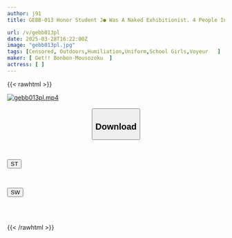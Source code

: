 ```yaml
---
author: j91
title: GEBB-013 Honor Student J● Was A Naked Exhibitionist. 4 People Included.

url: /v/gebb013pl
date: 2025-03-28T16:22:00Z
image: "gebb013pl.jpg"
tags: [Censored, Outdoors,Humiliation,Uniform,School Girls,Voyeur	]
maker: [ Get!! Bonbon-Mousozoku  ]
actress: [ ]
---
```



{{< rawhtml >}}

<div class="video" data-videoid="z6rx9Q86JbUYM9r">
    <a href="javascript:;">
        <img src="/v/gebb013pl/gebb013pl.jpg" width="WIDTH" height="HEIGHT" alt="gebb013pl.mp4" loading="lazy">
    </a>
</div>

<script type="text/javascript" src="https://j91.asia/asset/on-demand-st.js"></script>

<br>
  <link rel="stylesheet" href="https://j91.asia/asset/bs5.css">
  
  <center>
  <button class="btn btn-primary" type="button" data-bs-toggle="collapse" data-bs-target=".multi-collapse" aria-expanded="false" aria-controls="multiCollapseExample1 multiCollapseExample2"><h2>Download</h2></button></center>
</p>
<div class="row">
  <div class="col">
    <div class="collapse multi-collapse" id="multiCollapseExample1">
      <div class="card card-body">
	      	      <br>
<div class="buttons">  
<p><a href="/v/gebb013pl/st.html" target="_blank"><button class="btn-hover color-3"><i class="fa fa-download"></i> ST</button></a></p></div>
    </div>
  </div>
</div>
  <div class="col">
    <div class="collapse multi-collapse" id="multiCollapseExample2">
      <div class="card card-body">
	      <br>
<div class="buttons">
<p><a href="/v/gebb013pl/sw.html" target="_blank"><button class="btn-hover color-2"><i class="fa fa-download"></i> SW</button></a></p></div>
<br><br>
      </div>
    </div>
  </div>
</div>

{{< /rawhtml >}}